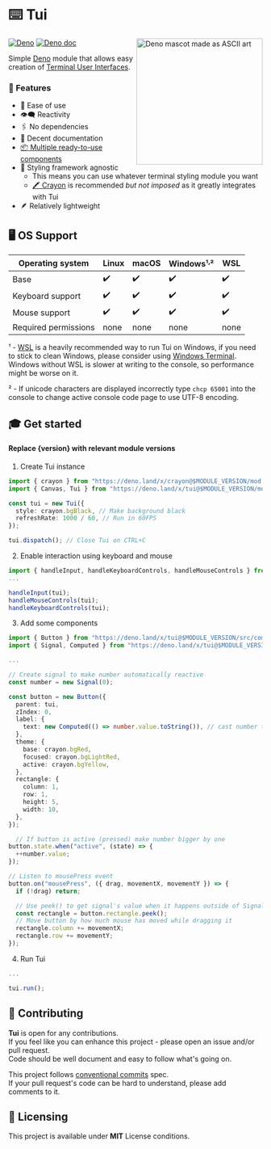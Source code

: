 # ⌨️ Tui

<img src="https://raw.githubusercontent.com/Im-Beast/deno_tui/main/docs/logo-transparent.png" align="right" width="250" height="250" alt="Deno mascot made as ASCII art" />

[![Deno](https://github.com/Im-Beast/deno_tui/actions/workflows/deno.yml/badge.svg)](https://github.com/Im-Beast/deno_tui/actions/workflows/deno.yml)
[![Deno doc](https://doc.deno.land/badge.svg)](https://doc.deno.land/https://deno.land/x/tui/mod.ts)

Simple [Deno](https://github.com/denoland/deno/) module that allows easy creation of
[Terminal User Interfaces](https://en.wikipedia.org/wiki/Text-based_user_interface).

### 🔩 Features

- 🔰 Ease of use
- 👁️‍🗨️ Reactivity
- 🖇️ No dependencies
- 📄 Decent documentation
- [📦 Multiple ready-to-use components](./src/components/)
- 🎨 Styling framework agnostic
  - This means you can use whatever terminal styling module you want
  - [🖍️ Crayon](https://github.com/crayon-js/crayon) is recommended _but not imposed_ as it greatly integrates with Tui
- 🪶 Relatively lightweight

## 🖥️ OS Support

| Operating system     | Linux | macOS | Windows¹<sup>,</sup>² | WSL  |
| -------------------- | ----- | ----- | --------------------- | ---- |
| Base                 | ✔️     | ✔️     | ✔️                     | ✔️    |
| Keyboard support     | ✔️     | ✔️     | ✔️                     | ✔️    |
| Mouse support        | ✔️     | ✔️     | ✔️                     | ✔️    |
| Required permissions | none  | none  | none                  | none |

¹ - [WSL](https://docs.microsoft.com/en-us/windows/wsl/install) is a heavily recommended way to run Tui on Windows, if
you need to stick to clean Windows, please consider using [Windows Terminal](https://github.com/Microsoft/Terminal).
Windows without WSL is slower at writing to the console, so performance might be worse on it.

² - If unicode characters are displayed incorrectly type `chcp 65001` into the console to change active console code
page to use UTF-8 encoding.

## 🎓 Get started

#### Replace {version} with relevant module versions

1. Create Tui instance

```ts
import { crayon } from "https://deno.land/x/crayon@$MODULE_VERSION/mod.ts";
import { Canvas, Tui } from "https://deno.land/x/tui@$MODULE_VERSION/mod.ts";

const tui = new Tui({
  style: crayon.bgBlack, // Make background black
  refreshRate: 1000 / 60, // Run in 60FPS
});

tui.dispatch(); // Close Tui on CTRL+C
```

2. Enable interaction using keyboard and mouse

```ts
import { handleInput, handleKeyboardControls, handleMouseControls } from "https://deno.land/x/tui@$MODULE_VERSION/mod.ts";
...

handleInput(tui);
handleMouseControls(tui);
handleKeyboardControls(tui);
```

3. Add some components

```ts
import { Button } from "https://deno.land/x/tui@$MODULE_VERSION/src/components/mod.ts";
import { Signal, Computed } from "https://deno.land/x/tui@$MODULE_VERSION/mod.ts";

...

// Create signal to make number automatically reactive
const number = new Signal(0);

const button = new Button({
  parent: tui,
  zIndex: 0,
  label: {
    text: new Computed(() => number.value.toString()), // cast number to string
  },
  theme: {
    base: crayon.bgRed,
    focused: crayon.bgLightRed,
    active: crayon.bgYellow,
  },
  rectangle: {
    column: 1,
    row: 1,
    height: 5,
    width: 10,
  },
});

  // If button is active (pressed) make number bigger by one
button.state.when("active", (state) => {
  ++number.value;
});

// Listen to mousePress event
button.on("mousePress", ({ drag, movementX, movementY }) => {
  if (!drag) return;

  // Use peek() to get signal's value when it happens outside of Signal/Computed/Effect
  const rectangle = button.rectangle.peek();
  // Move button by how much mouse has moved while dragging it
  rectangle.column += movementX;
  rectangle.row += movementY;
});
```

4. Run Tui

```ts
...

tui.run();
```

## 🤝 Contributing

**Tui** is open for any contributions.
<br /> If you feel like you can enhance this project - please open an issue and/or pull request.
<br /> Code should be well document and easy to follow what's going on.

This project follows [conventional commits](https://www.conventionalcommits.org/en/v1.0.0/) spec.
<br /> If your pull request's code can be hard to understand, please add comments to it.

## 📝 Licensing

This project is available under **MIT** License conditions.
